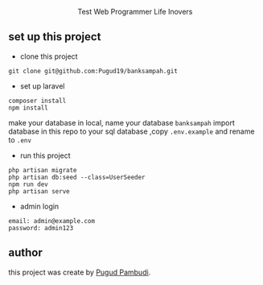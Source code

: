 
<p align="center">
Test Web Programmer Life Inovers
</p>

## set up this project
- clone this project
```
git clone git@github.com:Pugud19/banksampah.git
```

- set up laravel
```
composer install
npm install
```

make your database in local, name your database `banksampah`
import database in this repo to your sql database
,copy `.env.example` and rename to `.env` 

- run this project 
```
php artisan migrate
php artisan db:seed --class=UserSeeder
npm run dev
php artisan serve
```

- admin login
```
email: admin@example.com
password: admin123
```

## author
this project was create by [Pugud Pambudi](https://www.linkedin.com/in/pugud-pambudi-b30171231/).
